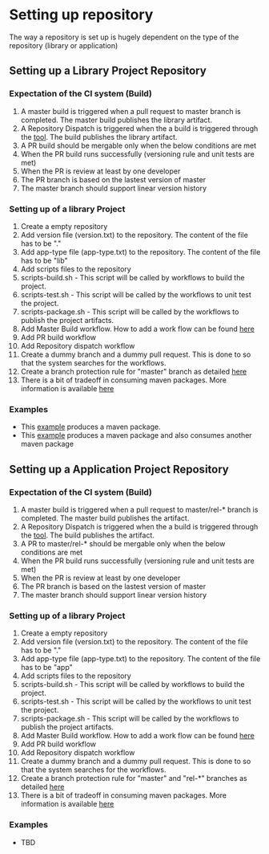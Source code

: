 # Setting up repository
The way a repository is set up is hugely dependent on the type of the repository (library or application)

## Setting up a Library Project Repository

### Expectation of the CI system (Build)
 1. A master build is triggered when a pull request to master branch is completed. The master build publishes the library artifact.
 2. A Repository Dispatch is triggered when the a build is triggered through the [tool](https://zerowasteteam.github.io/build-requestor/). The build publishes the library artifact.
 3. A PR build should be mergable only when the below conditions are met
   1. When the PR build runs successfully (versioning rule and unit tests are met)
   2. When the PR is review at least by one developer
   3. The PR branch is based on the lastest version of master   
 4. The master branch should support linear version history 

### Setting up of a library Project
 1. Create a empty repository
 2. Add version file (version.txt) to the repository. The content of the file has to be "<major-version>.<minor-version>"
 3. Add app-type file (app-type.txt) to the repository. The content of the file has to be "lib"
 4. Add scripts files to the repository
   1. scripts-build.sh - This script will be called by workflows to build the project.
   2. scripts-test.sh - This script will be called by the workflows to unit test the project.
   3. scripts-package.sh - This script will be called by the workflows to publish the project artifacts.
 5. Add Master Build workflow. How to add a work flow can be found [here](https://help.github.com/en/actions/configuring-and-managing-workflows/configuring-a-workflow)
 6. Add PR build workflow
 7. Add Repository dispatch workflow
 8. Create a dummy branch and a dummy pull request. This is done to so that the system searches for the workflows.
 9. Create a branch protection rule for "master" branch as detailed [here](BranchProtectionRuleSetup.md)
 10. There is a bit of tradeoff in consuming maven packages. More information is available [here](MavenPackages.md)

 ### Examples
 * This [example](https://github.com/ZeroWasteTeam/SampleJavaMavenPackage) produces a maven package.
 * This [example](https://github.com/ZeroWasteTeam/SampleMavenConsumingJava) produces a maven package and also consumes another maven package


## Setting up a Application Project Repository

### Expectation of the CI system (Build)
 1. A master build is triggered when a pull request to master/rel-* branch is completed. The master build publishes the artifact.
 2. A Repository Dispatch is triggered when the a build is triggered through the [tool](https://zerowasteteam.github.io/build-requestor/). The build publishes the artifact.
 3. A PR to master/rel-* should be mergable only when the below conditions are met
   1. When the PR build runs successfully (versioning rule and unit tests are met)
   2. When the PR is review at least by one developer
   3. The PR branch is based on the lastest version of master   
 4. The master branch should support linear version history 

### Setting up of a library Project
 1. Create a empty repository
 2. Add version file (version.txt) to the repository. The content of the file has to be "<major-version>.<minor-version>"
 3. Add app-type file (app-type.txt) to the repository. The content of the file has to be "app"
 4. Add scripts files to the repository
   1. scripts-build.sh - This script will be called by workflows to build the project.
   2. scripts-test.sh - This script will be called by the workflows to unit test the project.
   3. scripts-package.sh - This script will be called by the workflows to publish the project artifacts.
 5. Add Master Build workflow. How to add a work flow can be found [here](https://help.github.com/en/actions/configuring-and-managing-workflows/configuring-a-workflow)
 6. Add PR build workflow
 7. Add Repository dispatch workflow
 8. Create a dummy branch and a dummy pull request. This is done to so that the system searches for the workflows.
 9. Create a branch protection rule for "master" and "rel-*" branches as detailed [here](BranchProtectionRuleSetup.md)
 10. There is a bit of tradeoff in consuming maven packages. More information is available [here](MavenPackages.md)

 ### Examples
 * TBD

